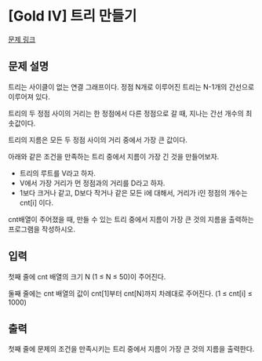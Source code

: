 # [Gold IV] 트리 만들기

[문제 링크](https://www.acmicpc.net/problem/12947) 

## 문제 설명

<p>트리는 사이클이 없는 연결 그래프이다. 정점 N개로 이루어진 트리는 N-1개의 간선으로 이루어져 있다.</p>

<p>트리의 두 정점 사이의 거리는 한 정점에서 다른 정점으로 갈 때, 지나는 간선 개수의 최솟값이다.</p>

<p>트리의 지름은 모든 두 정점 사이의 거리 중에서 가장 큰 값이다.</p>

<p>아래와 같은 조건을 만족하는 트리 중에서 지름이 가장 긴 것을 만들어보자.</p>

<ul>
	<li>트리의 루트를 V라고 하자.</li>
	<li>V에서 가장 거리가 먼 정점과의 거리를 D라고 하자.</li>
	<li>1보다 크거나 같고, D보다 작거나 같은 모든 i에 대해서, 거리가 i인 정점의 개수는 cnt[i] 이다.</li>
</ul>

<p>cnt배열이 주어졌을 때, 만들 수 있는 트리 중에서 지름이 가장 큰 것의 지름을 출력하는 프로그램을 작성하시오.</p>

## 입력 

 <p>첫째 줄에 cnt 배열의 크기 N (1 ≤ N ≤ 50)이 주어진다.</p>

<p>둘째 줄에는 cnt 배열의 값이 cnt[1]부터 cnt[N]까지 차례대로 주어진다. (1 ≤ cnt[i] ≤ 1000)</p>

## 출력 

 <p>첫째 줄에 문제의 조건을 만족시키는 트리 중에서 지름이 가장 큰 것의 지름을 출력한다.</p>

